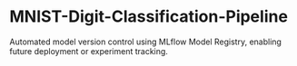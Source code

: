 # MNIST-Digit-Classification-Pipeline
Automated model version control using MLflow Model Registry, enabling future deployment or experiment tracking.
